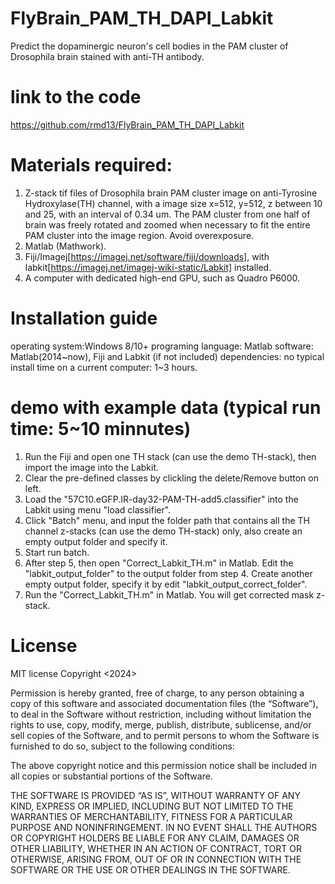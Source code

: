 # FlyBrain_PAM_TH_DAPI_Labkit
Predict the dopaminergic neuron's cell bodies in the PAM cluster of Drosophila brain stained with anti-TH antibody.

# link to the code
https://github.com/rmd13/FlyBrain_PAM_TH_DAPI_Labkit

# Materials required:
1. Z-stack tif files of Drosophila brain PAM cluster image on anti-Tyrosine Hydroxylase(TH) channel, with a image size x=512, y=512, z between 10 and 25, with an interval of 0.34 um. The PAM cluster from one half of brain was freely rotated and zoomed when necessary to fit the entire PAM cluster into the image region. Avoid overexposure.
2. Matlab (Mathwork).
3. Fiji/Imagej[https://imagej.net/software/fiji/downloads], with labkit[https://imagej.net/imagej-wiki-static/Labkit] installed.
4. A computer with dedicated high-end GPU, such as Quadro P6000.

# Installation guide
operating system:Windows 8/10+
programing language: Matlab
software: Matlab(2014~now), Fiji and Labkit (if not included)
dependencies: no
typical install time on a current computer: 1~3 hours.

# demo with example data (typical run time: 5~10 minnutes)
1. Run the Fiji and open one TH stack (can use the demo TH-stack), then import the image into the Labkit.
2. Clear the pre-defined classes by clickling the delete/Remove button on left.
3. Load the "57C10.eGFP.IR-day32-PAM-TH-add5.classifier" into the Labkit using menu "load classifier".
4. Click "Batch" menu, and input the folder path that contains all the TH channel z-stacks (can use the demo TH-stack) only, also create an empty output folder and specify it.
5. Start run batch.
6. After step 5, then open "Correct_Labkit_TH.m" in Matlab.
   Edit the "labkit_output_folder" to the output folder from step 4.
   Create another empty output folder, specify it by edit "labkit_output_correct_folder".
7. Run the "Correct_Labkit_TH.m" in Matlab. You will get corrected mask z-stack.

# License
MIT license
Copyright <2024> 

Permission is hereby granted, free of charge, to any person obtaining a copy of this software and associated documentation files (the “Software”), to deal in the Software without restriction, including without limitation the rights to use, copy, modify, merge, publish, distribute, sublicense, and/or sell copies of the Software, and to permit persons to whom the Software is furnished to do so, subject to the following conditions:

The above copyright notice and this permission notice shall be included in all copies or substantial portions of the Software.

THE SOFTWARE IS PROVIDED “AS IS”, WITHOUT WARRANTY OF ANY KIND, EXPRESS OR IMPLIED, INCLUDING BUT NOT LIMITED TO THE WARRANTIES OF MERCHANTABILITY, FITNESS FOR A PARTICULAR PURPOSE AND NONINFRINGEMENT. IN NO EVENT SHALL THE AUTHORS OR COPYRIGHT HOLDERS BE LIABLE FOR ANY CLAIM, DAMAGES OR OTHER LIABILITY, WHETHER IN AN ACTION OF CONTRACT, TORT OR OTHERWISE, ARISING FROM, OUT OF OR IN CONNECTION WITH THE SOFTWARE OR THE USE OR OTHER DEALINGS IN THE SOFTWARE.
